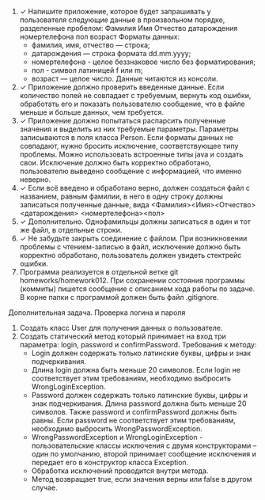 1. ✓ Напишите приложение, которое будет запрашивать у пользователя
   следующие данные в произвольном порядке, разделенные пробелом:
   Фамилия Имя Отчество датарождения номертелефона пол возраст
   Форматы данных:
    - фамилия, имя, отчество — строка;
    - датарождения — строка формата dd.mm.yyyy;
    - номертелефона - целое беззнаковое число без форматирования;
    - пол - символ латиницей f или m;
    - возраст — целое число.
      Данные читаются из консоли.
2. ✓ Приложение должно проверить введенные данные. Если количество
   полей не совпадает с требуемым, вернуть код ошибки, обработать его и
   показать пользователю сообщение, что в файле меньше и больше данных, чем
   требуется.
3. ✓ Приложение должно попытаться распарсить полученные значения и
   выделить из них требуемые параметры. Параметры записываются в поля класса
   Person. Если форматы данных не совпадают, нужно бросить исключение,
   соответствующее типу проблемы.
   Можно использовать встроенные типы java и создать свои. Исключение
   должно быть корректно обработано, пользователю выведено сообщение с
   информацией, что именно неверно.
4. ✓ Если всё введено и обработано верно, должен создаться файл с
   названием, равным фамилии, в него в одну строку должны записаться
   полученные данные, вида
   <Фамилия><Имя><Отчество><датарождения> <номертелефона><пол>
5. ✓ Дополнительно. Однофамильцы должны записаться в один и тот же
   файл, в отдельные строки.
6. ✓ Не забудьте закрыть соединение с файлом. При возникновении
   проблемы с чтением-записью в файл, исключение должно быть корректно
   обработано, пользователь должен увидеть стектрейс ошибки.
7. Программа реализуется в отдельной ветке git homeworks/homework012.
   При сохранении состояния программы (коммиты) пишется сообщение с
   описанием хода работы по задаче.
   В корне папки с программой должен быть файл .gitignore.

Дополнительная задача. Проверка логина и пароля

1. Создать класс User для получения данных о пользователе.
2. Создать статический метод который принимает на вход три параметра:
   login, password и confirmPassword. Требования к методу:
    - Login должен содержать только латинские буквы, цифры и
      знак подчеркивания.
    - Длина login должна быть меньше 20 символов. Если login не
      соответствует этим требованиям, необходимо выбросить
      WrongLoginException.
    - Password должен содержать только латинские буквы, цифры
      и знак подчеркивания. Длина password должна быть меньше 20
      символов. Также password и confirmPassword должны быть равны.
      Если password не соответствует этим требованиям, необходимо
      выбросить WrongPasswordException.
    - WrongPasswordException и WrongLoginException -
      пользовательские классы исключения с двумя конструкторами – один
      по умолчанию, второй принимает сообщение исключения и передает
      его в конструктор класса Exception.
    - Обработка исключений проводится внутри метода.
    - Метод возвращает true, если значения верны или false в
      другом случае.
